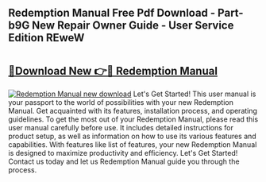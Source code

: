## Redemption Manual Free Pdf Download - Part-b9G New Repair Owner Guide - User Service Edition REweW

# <h2><a href="http://bc43542.oget.top/?id=Redemption+Manual">🔗Download New 👉🔴 Redemption Manual</a></h2>

[![Redemption Manual new download](https://i.imgur.com/5g1atiW.png)](http://bc43542.oget.top/?id=Redemption+Manual)
Let's Get Started! This user manual is your passport to the world of possibilities with your new Redemption Manual. Get acquainted with its features, installation process, and operating guidelines. To get the most out of your Redemption Manual, please read this user manual carefully before use. It includes detailed instructions for product setup, as well as information on how to use its various features and capabilities. With features like list of features, your new Redemption Manual is designed to maximize productivity and efficiency. Let's Get Started! Contact us today and let us Redemption Manual guide you through the process.

